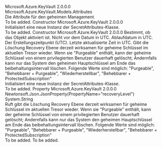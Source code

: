 <Type Name="SecretAttributes" FullName="Microsoft.Azure.KeyVault.Models.SecretAttributes">
  <TypeSignature Language="C#" Value="public class SecretAttributes : Microsoft.Azure.KeyVault.Models.Attributes" />
  <TypeSignature Language="ILAsm" Value=".class public auto ansi beforefieldinit SecretAttributes extends Microsoft.Azure.KeyVault.Models.Attributes" />
  <TypeSignature Language="DocId" Value="T:Microsoft.Azure.KeyVault.Models.SecretAttributes" />
  <TypeSignature Language="VB.NET" Value="Public Class SecretAttributes&#xA;Inherits Attributes" />
  <TypeSignature Language="F#" Value="type SecretAttributes = class&#xA;    inherit Attributes" />
  <AssemblyInfo>
    <AssemblyName>Microsoft.Azure.KeyVault</AssemblyName>
    <AssemblyVersion>2.0.0.0</AssemblyVersion>
  </AssemblyInfo>
  <Base>
    <BaseTypeName>Microsoft.Azure.KeyVault.Models.Attributes</BaseTypeName>
  </Base>
  <Interfaces />
  <Docs>
    <summary>
            Die Attribute für den geheimen Management.
            </summary>
    <remarks>To be added.</remarks>
  </Docs>
  <Members>
    <Member MemberName=".ctor">
      <MemberSignature Language="C#" Value="public SecretAttributes ();" />
      <MemberSignature Language="ILAsm" Value=".method public hidebysig specialname rtspecialname instance void .ctor() cil managed" />
      <MemberSignature Language="DocId" Value="M:Microsoft.Azure.KeyVault.Models.SecretAttributes.#ctor" />
      <MemberSignature Language="VB.NET" Value="Public Sub New ()" />
      <MemberType>Constructor</MemberType>
      <AssemblyInfo>
        <AssemblyName>Microsoft.Azure.KeyVault</AssemblyName>
        <AssemblyVersion>2.0.0.0</AssemblyVersion>
      </AssemblyInfo>
      <Parameters />
      <Docs>
        <summary>
            Initialisiert eine neue Instanz der SecretAttributes-Klasse.
            </summary>
        <remarks>To be added.</remarks>
      </Docs>
    </Member>
    <Member MemberName=".ctor">
      <MemberSignature Language="C#" Value="public SecretAttributes (Nullable&lt;bool&gt; enabled = null, Nullable&lt;DateTime&gt; notBefore = null, Nullable&lt;DateTime&gt; expires = null, Nullable&lt;DateTime&gt; created = null, Nullable&lt;DateTime&gt; updated = null, string recoveryLevel = null);" />
      <MemberSignature Language="ILAsm" Value=".method public hidebysig specialname rtspecialname instance void .ctor(valuetype System.Nullable`1&lt;bool&gt; enabled, valuetype System.Nullable`1&lt;valuetype System.DateTime&gt; notBefore, valuetype System.Nullable`1&lt;valuetype System.DateTime&gt; expires, valuetype System.Nullable`1&lt;valuetype System.DateTime&gt; created, valuetype System.Nullable`1&lt;valuetype System.DateTime&gt; updated, string recoveryLevel) cil managed" />
      <MemberSignature Language="DocId" Value="M:Microsoft.Azure.KeyVault.Models.SecretAttributes.#ctor(System.Nullable{System.Boolean},System.Nullable{System.DateTime},System.Nullable{System.DateTime},System.Nullable{System.DateTime},System.Nullable{System.DateTime},System.String)" />
      <MemberSignature Language="VB.NET" Value="Public Sub New (Optional enabled As Nullable(Of Boolean) = null, Optional notBefore As Nullable(Of DateTime) = null, Optional expires As Nullable(Of DateTime) = null, Optional created As Nullable(Of DateTime) = null, Optional updated As Nullable(Of DateTime) = null, Optional recoveryLevel As String = null)" />
      <MemberSignature Language="F#" Value="new Microsoft.Azure.KeyVault.Models.SecretAttributes : Nullable&lt;bool&gt; * Nullable&lt;DateTime&gt; * Nullable&lt;DateTime&gt; * Nullable&lt;DateTime&gt; * Nullable&lt;DateTime&gt; * string -&gt; Microsoft.Azure.KeyVault.Models.SecretAttributes" Usage="new Microsoft.Azure.KeyVault.Models.SecretAttributes (enabled, notBefore, expires, created, updated, recoveryLevel)" />
      <MemberType>Constructor</MemberType>
      <AssemblyInfo>
        <AssemblyName>Microsoft.Azure.KeyVault</AssemblyName>
        <AssemblyVersion>2.0.0.0</AssemblyVersion>
      </AssemblyInfo>
      <Parameters>
        <Parameter Name="enabled" Type="System.Nullable&lt;System.Boolean&gt;" />
        <Parameter Name="notBefore" Type="System.Nullable&lt;System.DateTime&gt;" />
        <Parameter Name="expires" Type="System.Nullable&lt;System.DateTime&gt;" />
        <Parameter Name="created" Type="System.Nullable&lt;System.DateTime&gt;" />
        <Parameter Name="updated" Type="System.Nullable&lt;System.DateTime&gt;" />
        <Parameter Name="recoveryLevel" Type="System.String" />
      </Parameters>
      <Docs>
        <param name="enabled">Bestimmt, ob das Objekt aktiviert ist.</param>
        <param name="notBefore">Nicht vor dem Datum in UTC.</param>
        <param name="expires">Ablaufdatum in UTC.</param>
        <param name="created">Der Erstellungszeitpunkt (UTC).</param>
        <param name="updated">Letzte aktualisierte Zeit in UTC.</param>
        <param name="recoveryLevel">Gibt die Löschung Recovery Ebene derzeit wirksamen für geheime Schlüssel im aktuellen Tresor wieder. Wenn sie "Purgeable" enthält, kann der geheime Schlüssel von einem privilegierten Benutzer dauerhaft gelöscht; Andernfalls kann nur das System den geheimen Hauptschlüssel am Ende das beibehaltungsintervall löschen. Folgende Werte sind möglich: "Purgeable", "Behebbarer + Purgeable", "Wiederherstellbar", "Behebbarer + ProtectedSubscription"</param>
        <summary>
            Initialisiert eine neue Instanz der SecretAttributes-Klasse.
            </summary>
        <remarks>To be added.</remarks>
      </Docs>
    </Member>
    <Member MemberName="RecoveryLevel">
      <MemberSignature Language="C#" Value="public string RecoveryLevel { get; }" />
      <MemberSignature Language="ILAsm" Value=".property instance string RecoveryLevel" />
      <MemberSignature Language="DocId" Value="P:Microsoft.Azure.KeyVault.Models.SecretAttributes.RecoveryLevel" />
      <MemberSignature Language="VB.NET" Value="Public ReadOnly Property RecoveryLevel As String" />
      <MemberSignature Language="F#" Value="member this.RecoveryLevel : string" Usage="Microsoft.Azure.KeyVault.Models.SecretAttributes.RecoveryLevel" />
      <MemberType>Property</MemberType>
      <AssemblyInfo>
        <AssemblyName>Microsoft.Azure.KeyVault</AssemblyName>
        <AssemblyVersion>2.0.0.0</AssemblyVersion>
      </AssemblyInfo>
      <Attributes>
        <Attribute>
          <AttributeName>Newtonsoft.Json.JsonProperty(PropertyName="recoveryLevel")</AttributeName>
        </Attribute>
      </Attributes>
      <ReturnValue>
        <ReturnType>System.String</ReturnType>
      </ReturnValue>
      <Docs>
        <summary>
            Ruft gibt die Löschung Recovery Ebene derzeit wirksamen für geheime Schlüssel im aktuellen Tresor wieder. Wenn sie "Purgeable" enthält, kann der geheime Schlüssel von einem privilegierten Benutzer dauerhaft gelöscht; Andernfalls kann nur das System den geheimen Hauptschlüssel am Ende das beibehaltungsintervall löschen. Folgende Werte sind möglich: "Purgeable", "Behebbarer + Purgeable", "Wiederherstellbar", "Behebbarer + ProtectedSubscription"
            </summary>
        <value>To be added.</value>
        <remarks>To be added.</remarks>
      </Docs>
    </Member>
  </Members>
</Type>